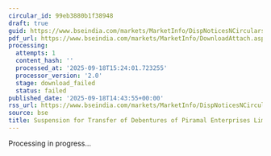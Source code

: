 ```yaml
---
circular_id: 99eb3880b1f38948
draft: true
guid: https://www.bseindia.com/markets/MarketInfo/DispNoticesNCirculars.aspx?Noticeid={6CC5F9A1-0080-42A8-9655-2DAA3ACC81A5}&noticeno=20250918-60&dt=09/18/2025&icount=60&totcount=61&flag=0
pdf_url: https://www.bseindia.com/markets/MarketInfo/DownloadAttach.aspx?id=20250918-60&attachedId=
processing:
  attempts: 1
  content_hash: ''
  processed_at: '2025-09-18T15:24:01.723255'
  processor_version: '2.0'
  stage: download_failed
  status: failed
published_date: '2025-09-18T14:43:55+00:00'
rss_url: https://www.bseindia.com/markets/MarketInfo/DispNoticesNCirculars.aspx?Noticeid={6CC5F9A1-0080-42A8-9655-2DAA3ACC81A5}&noticeno=20250918-60&dt=09/18/2025&icount=60&totcount=61&flag=0
source: bse
title: Suspension for Transfer of Debentures of Piramal Enterprises Limited
---
```


Processing in progress...